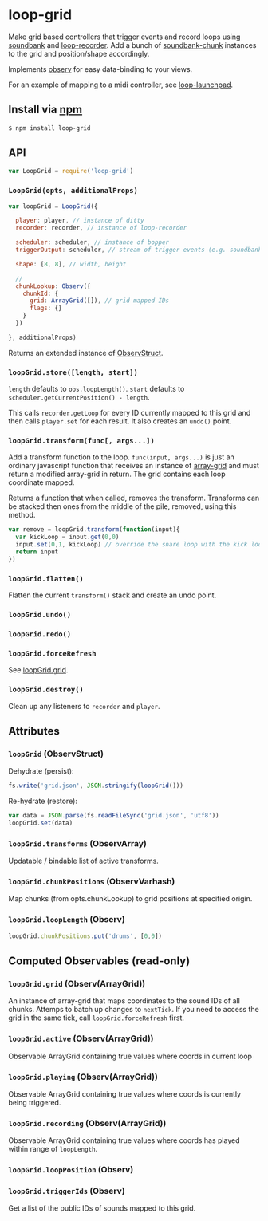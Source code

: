 loop-grid
===

Make grid based controllers that trigger events and record loops using [soundbank](https://github.com/mmckegg/soundbank) and [loop-recorder](https://github.com/mmckegg/loop-recorder). Add a bunch of [soundbank-chunk](https://github.com/mmckegg/soundbank-chunk) instances to the grid and position/shape accordingly.

Implements [observ](https://github.com/raynos/observ) for easy data-binding to your views.

For an example of mapping to a midi controller, see [loop-launchpad](https://github.com/mmckegg/loop-launchpad).

## Install via [npm](https://npmjs.org/package/loop-grid)

```bash
$ npm install loop-grid
```

## API

```js
var LoopGrid = require('loop-grid')
```

### `LoopGrid(opts, additionalProps)`

```js
var loopGrid = LoopGrid({

  player: player, // instance of ditty
  recorder: recorder, // instance of loop-recorder

  scheduler: scheduler, // instance of bopper
  triggerOutput: scheduler, // stream of trigger events (e.g. soundbank-trigger)

  shape: [8, 8], // width, height

  // 
  chunkLookup: Observ({
    chunkId: {
      grid: ArrayGrid([]), // grid mapped IDs
      flags: {}
    }
  })

}, additionalProps)
```

Returns an extended instance of [ObservStruct](https://github.com/raynos/observ-struct).

### `loopGrid.store([length, start])`

`length` defaults to `obs.loopLength()`.
`start` defaults to `scheduler.getCurrentPosition() - length`.

This calls `recorder.getLoop` for every ID currently mapped to this grid and then calls `player.set` for each result. It also creates an `undo()` point.

### `loopGrid.transform(func[, args...])`

Add a transform function to the loop. `func(input, args...)` is just an ordinary javascript function that receives an instance of [array-grid](https://github.com/mmckegg/array-grid) and must return a modified array-grid in return. The grid contains each loop coordinate mapped.

Returns a function that when called, removes the transform. Transforms can be stacked then ones from the middle of the pile, removed, using this method.

```js
var remove = loopGrid.transform(function(input){
  var kickLoop = input.get(0,0)
  input.set(0,1, kickLoop) // override the snare loop with the kick loop
  return input
})
```

### `loopGrid.flatten()`

Flatten the current `transform()` stack and create an undo point.

### `loopGrid.undo()`

### `loopGrid.redo()`

### `loopGrid.forceRefresh`

See [loopGrid.grid](https://github.com/mmckegg/loop-grid#loopgridgrid-observarraygrid).

### `loopGrid.destroy()`

Clean up any listeners to `recorder` and `player`.

## Attributes

### `loopGrid` (ObservStruct)

Dehydrate (persist):

```js
fs.write('grid.json', JSON.stringify(loopGrid()))
```

Re-hydrate (restore):

```js
var data = JSON.parse(fs.readFileSync('grid.json', 'utf8'))
loopGrid.set(data)
```

### `loopGrid.transforms` (ObservArray)

Updatable / bindable list of active transforms.

### `loopGrid.chunkPositions` (ObservVarhash)

Map chunks (from opts.chunkLookup) to grid positions at specified origin.

### `loopGrid.loopLength` (Observ)

```js
loopGrid.chunkPositions.put('drums', [0,0])
```

## Computed Observables (read-only)

### `loopGrid.grid` (Observ(ArrayGrid))

An instance of array-grid that maps coordinates to the sound IDs of all chunks. Attemps to batch up changes to `nextTick`. If you need to access the grid in the same tick, call `loopGrid.forceRefresh` first.

### `loopGrid.active` (Observ(ArrayGrid))

Observable ArrayGrid containing true values where coords in current loop

### `loopGrid.playing` (Observ(ArrayGrid))

Observable ArrayGrid containing true values where coords is currently being triggered.

### `loopGrid.recording` (Observ(ArrayGrid))

Observable ArrayGrid containing true values where coords has played within range of `loopLength`.

### `loopGrid.loopPosition` (Observ)

### `loopGrid.triggerIds` (Observ)

Get a list of the public IDs of sounds mapped to this grid.